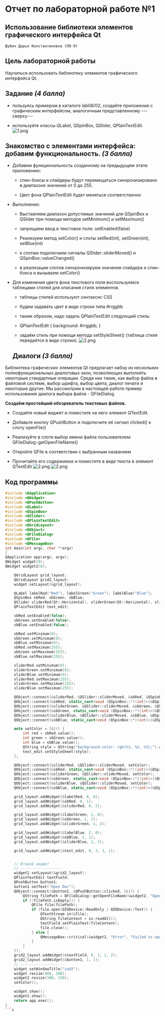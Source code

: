 # Отчет по лабораторной работе №1

## Использование библиотеки элементов графического интерфейса Qt

`Шубич Дарья Константиновна (ПО-9)`

## Цель лабораторной работы

Научиться использовать библиотеку элементов графического интерфейса Qt.

## Задание *(4 балла)*

*   пользуясь примером в каталоге lab08/02, создайте приложение с графическим интерфейсом, аналогичным представленному ---сверху---

*   используйте классы QLabel, QSpinBox, QSlider, QPlainTextEdit.
![1.png](./img/2.png)
## Знакомство с элементами интерфейса: добавим функциональность. *(3 балла)*

*   Добавим функциональность созданному на предыдущем этапе приложению:

    *   спин-боксы и слайдеры будут перемещаться синхронизировано в диапазоне значений от 0 до 255.

    *   Цвет фона QPlainTextEdit будет меняться соответственно

*   Выполнение:

    *   Выставляем диапазон допустимых значений для QSpinBox и QSlider при помощи методов setMinimum() и setMaximum()

    *   запрещаем ввод в текстовое поле: setEnabled(false)

    *   Реализуем метод setColor() и слоты setRed(int), setGreen(int), setBlue(int)

    *   к слотам подключаем сигналы QSlider::sliderMoved() и QSpinBox::valueChanged()

    *   в реализации слотов синхронизируем значения слайдера и спин-бокса и вызываем setColor()

*   Для изменения цвета фона текстового поля воспользуемся таблицами стилей для описания стиля элементов.

    *   таблицы стилей используют синтаксис CSS

    *   будем задавать цвет в виде строки типа #rrggbb

    *   таким образом, надо задать QPlainTextEdit следующий стиль:

    *   QPlainTextEdit { background: #rrggbb; }

    *   задаём стиль при помощи метода setStyleSheet() (таблица стиля передаётся в виде строки).
        ![2.png](./img/3.png)
    ## Диалоги *(3 балла)*

Библиотека графических элементов Qt предлагает набор из нескольких полнофункциональных диалоговых окон, позволяющих выполнять некоторые стандартные операции. Среди них такие, как выбор файла в файловой системе, выбор шрифта, выбор цвета, диалог печати и некоторые другие. Мы рассмотрим в настоящей работе пример использования диалога выбора файла - QFileDialog.

**Создаём простейший обозреватель текстовых файлов.**

*   Создайте новый виджет и поместите на него элемент QTextEdit.

*   Добавьте кнопку QPushButton и подключите её сигнал clicked() к слоту openFile()

*   Реализуйте в слоте выбор имени файла пользователем: QFileDialog::getOpenFileName()

*   Откройте QFile в соответствии с выбранным названием

*   Прочитайте его содержимое и поместите в виде текста в элемент QTextEdit
    ![2.png](./img/5.png)
    ![2.png](./img/6.png)

## Код программы
```c++
#include <QApplication>
#include <QWidget>
#include <QPushButton>
#include <QLabel>
#include <QSpinBox>
#include <QSlider>
#include <QPlainTextEdit>
#include <QGridLayout>
#include <QObject>
#include <QFileDialog>
#include <QFile>
#include <QMessageBox>
int main(int argc, char **argv)
{
QApplication app(argc, argv);
QWidget widget(0);
QWidget widget2(0);

    QGridLayout grid_layout;
    QGridLayout grid2_layout;
    widget.setLayout(&grid_layout);

    QLabel labelRed("Red"), labelGreen("Green"), labelBlue("Blue");
    QSpinBox sbRed, sbGreen, sbBlue;
    QSlider sliderRed(Qt::Horizontal), sliderGreen(Qt::Horizontal), sliderBlue(Qt::Horizontal);
    QPlainTextEdit text_edit;

    sbRed.setEnabled(false);
    sbGreen.setEnabled(false);
    sbBlue.setEnabled(false);

    sbRed.setMinimum(0);
    sbGreen.setMinimum(0);
    sbBlue.setMinimum(0);
    sbRed.setMaximum(255);
    sbGreen.setMaximum(255);
    sbBlue.setMaximum(255);

    sliderRed.setMinimum(0);
    sliderGreen.setMinimum(0);
    sliderBlue.setMinimum(0);
    sliderRed.setMaximum(255);
    sliderGreen.setMaximum(255);
    sliderBlue.setMaximum(255);

    QObject::connect(&sliderRed, &QSlider::sliderMoved, &sbRed, &QSpinBox::setValue);
    QObject::connect(&sbRed, static_cast<void (QSpinBox::*)(int)>(&QSpinBox::valueChanged), &sliderRed, &QSlider::setValue);
    QObject::connect(&sliderGreen, &QSlider::sliderMoved, &sbGreen, &QSpinBox::setValue);
    QObject::connect(&sbGreen, static_cast<void (QSpinBox::*)(int)>(&QSpinBox::valueChanged), &sliderGreen, &QSlider::setValue);
    QObject::connect(&sliderBlue, &QSlider::sliderMoved, &sbBlue, &QSpinBox::setValue);
    QObject::connect(&sbBlue, static_cast<void (QSpinBox::*)(int)>(&QSpinBox::valueChanged), &sliderBlue, &QSlider::setValue);

    auto setColor = [&]() {
        int red = sbRed.value();
        int green = sbGreen.value();
        int blue = sbBlue.value();
        QString style = QString("background-color: rgb(%1, %2, %3);").arg(red).arg(green).arg(blue);
        text_edit.setStyleSheet(style);
    };

    QObject::connect(&sliderRed, &QSlider::sliderMoved, setColor);
    QObject::connect(&sbRed, static_cast<void (QSpinBox::*)(int)>(&QSpinBox::valueChanged), setColor);
    QObject::connect(&sliderGreen, &QSlider::sliderMoved, setColor);
    QObject::connect(&sbGreen, static_cast<void (QSpinBox::*)(int)>(&QSpinBox::valueChanged), setColor);
    QObject::connect(&sliderBlue, &QSlider::sliderMoved, setColor);
    QObject::connect(&sbBlue, static_cast<void (QSpinBox::*)(int)>(&QSpinBox::valueChanged), setColor);

    grid_layout.addWidget(&labelRed, 0, 0);
    grid_layout.addWidget(&sbRed, 0, 1);
    grid_layout.addWidget(&sliderRed, 0, 2);

    grid_layout.addWidget(&labelGreen, 1, 0);
    grid_layout.addWidget(&sbGreen, 1, 1);
    grid_layout.addWidget(&sliderGreen, 1, 2);

    grid_layout.addWidget(&labelBlue, 2, 0);
    grid_layout.addWidget(&sbBlue, 2, 1);
    grid_layout.addWidget(&sliderBlue, 2, 2);

    grid_layout.addWidget(&text_edit, 0, 3, 3, 1);


    // Второй виджет
    // -------------------
    widget2.setLayout(&grid2_layout);
    QPlainTextEdit textField;
    QPushButton button1;
    button1.setText("Open Doc");
    QObject::connect(&button1, &QPushButton::clicked, [&]() {
        QString filePath = QFileDialog::getOpenFileName(&widget2, "Open File", "", "Text Files (*.txt)");
        if (!filePath.isEmpty()) {
            QFile file(filePath);
            if (file.open(QIODevice::ReadOnly | QIODevice::Text)) {
                QTextStream in(&file);
                QString fileContent = in.readAll();
                textField.setPlainText(fileContent);
                file.close();
            } else {
                QMessageBox::critical(&widget2, "Error", "Failed to open the file.");
            }
        }
    });
    grid2_layout.addWidget(&textField, 0, 1, 1, 2);
    grid2_layout.addWidget(&button1, 1, 1);
    // -------------------
    widget.setWindowTitle("zad2");
    widget.resize(400, 200);
    widget2.resize(300, 150);
    setColor();

    widget.show();
    widget2.show();
    return app.exec();
}
```s
